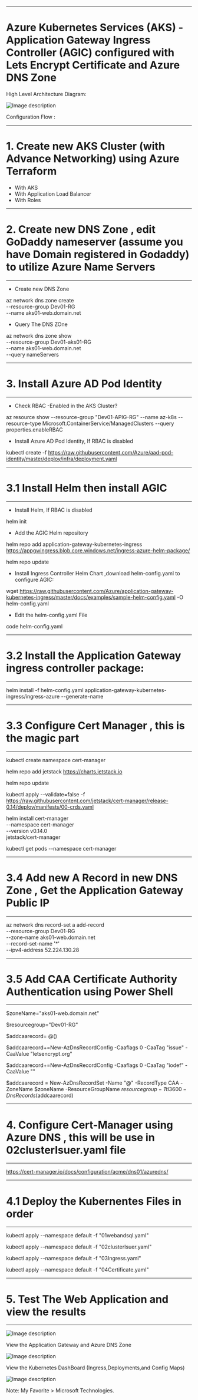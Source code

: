 ----------------------------------------------------------
# Azure Kubernetes Services (AKS) - Application Gateway Ingress Controller (AGIC) configured with Lets Encrypt Certificate and Azure DNS Zone

High Level Architecture Diagram:

![Image description](https://github.com/GBuenaflor/01azure-aks-ingresscontroller-agic/blob/master/GB-AKS-Ingress-AGIC00.png)


Configuration Flow :


------------------------------------------------------------------------------

# 1. Create new AKS Cluster (with Advance Networking) using Azure Terraform

 - With AKS
 - With Application Load Balancer
 - With Roles
 
------------------------------------------------------------------------------

# 2. Create new DNS Zone , edit GoDaddy nameserver (assume you have Domain registered in Godaddy) to utilize Azure Name Servers 

------------------------------------------------------------------------------

- Create new DNS Zone

az network dns zone create \
  --resource-group Dev01-RG \
  --name aks01-web.domain.net
 
- Query The DNS ZOne

az network dns zone show \
  --resource-group Dev01-aks01-RG \
  --name aks01-web.domain.net \
  --query nameServers

------------------------------------------------------------------------------

# 3. Install Azure AD Pod Identity

------------------------------------------------------------------------------
 
- Check RBAC -Enabled in the AKS Cluster?

az resource show --resource-group "Dev01-APIG-RG" --name az-k8s --resource-type Microsoft.ContainerService/ManagedClusters --query properties.enableRBAC
 
 
- Install Azure AD Pod Identity,  If RBAC is disabled

kubectl create -f https://raw.githubusercontent.com/Azure/aad-pod-identity/master/deploy/infra/deployment.yaml
  
------------------------------------------------------------------------------

# 3.1 Install Helm then install AGIC

------------------------------------------------------------------------------

- Install Helm, If RBAC is disabled

helm init


- Add the AGIC Helm repository

helm repo add application-gateway-kubernetes-ingress https://appgwingress.blob.core.windows.net/ingress-azure-helm-package/

helm repo update

- Install Ingress Controller Helm Chart ,download helm-config.yaml to configure AGIC:

wget https://raw.githubusercontent.com/Azure/application-gateway-kubernetes-ingress/master/docs/examples/sample-helm-config.yaml -O helm-config.yaml
 

- Edit the helm-config.yaml File

code helm-config.yaml

------------------------------------------------------------------------------
    
# 3.2 Install the Application Gateway ingress controller package:

------------------------------------------------------------------------------
 
helm install -f helm-config.yaml application-gateway-kubernetes-ingress/ingress-azure --generate-name

------------------------------------------------------------------------------

# 3.3 Configure Cert Manager , this is the magic part

------------------------------------------------------------------------------
   
kubectl create namespace cert-manager

helm repo add jetstack https://charts.jetstack.io

helm repo update

kubectl apply --validate=false -f https://raw.githubusercontent.com/jetstack/cert-manager/release-0.14/deploy/manifests/00-crds.yaml

helm install cert-manager \
    --namespace cert-manager \
    --version v0.14.0 \
    jetstack/cert-manager

kubectl get pods --namespace cert-manager

------------------------------------------------------------------------------

# 3.4 Add new A Record in new DNS Zone , Get the Application Gateway Public IP

------------------------------------------------------------------------------

az network dns record-set a add-record \
    --resource-group Dev01-RG \
    --zone-name aks01-web.domain.net \
    --record-set-name '*' \
    --ipv4-address 52.224.130.28

------------------------------------------------------------------------------

# 3.5 Add CAA  Certificate Authority Authentication using Power Shell

------------------------------------------------------------------------------

$zoneName="aks01-web.domain.net"

$resourcegroup="Dev01-RG"

$addcaarecord= @()

$addcaarecord+=New-AzDnsRecordConfig -Caaflags 0 -CaaTag "issue" -CaaValue "letsencrypt.org"

$addcaarecord+=New-AzDnsRecordConfig -Caaflags 0 -CaaTag "iodef" -CaaValue "<your email>"
    
$addcaarecord = New-AzDnsRecordSet -Name "@" -RecordType CAA -ZoneName $zoneName -ResourceGroupName $resourcegroup -Ttl 3600 -DnsRecords ($addcaarecord)
 
------------------------------------------------------------------------------

# 4. Configure Cert-Manager using Azure DNS , this will be use in 02clusterIsuer.yaml file

------------------------------------------------------------------------------

   https://cert-manager.io/docs/configuration/acme/dns01/azuredns/


------------------------------------------------------------------------------

# 4.1 Deploy the Kubernentes Files in order

------------------------------------------------------------------------------

kubectl apply --namespace default -f "01webandsql.yaml"

kubectl apply --namespace default -f "02clusterIsuer.yaml"

kubectl apply --namespace default -f "03Ingress.yaml"

kubectl apply --namespace default -f "04Certificate.yaml"


------------------------------------------------------------------------------

# 5. Test The Web Application and view the results

------------------------------------------------------------------------------
 

![Image description](https://github.com/GBuenaflor/01azure-aks-ingresscontroller-agic/blob/master/GB-AKS-Ingress-AGIC01.png)


View the Application Gateway and Azure DNS Zone


![Image description](https://github.com/GBuenaflor/01azure-aks-ingresscontroller-agic/blob/master/GB-AKS-Ingress-AGIC02.png)


View the Kubernetes DashBoard (Ingress,Deployments,and Config Maps)


![Image description](https://github.com/GBuenaflor/01azure-aks-ingresscontroller-agic/blob/master/GB-AKS-Ingress-AGIC03.png)




Note: My Favorite > Microsoft Technologies.
